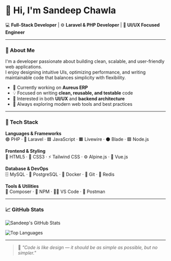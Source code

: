 # 👋 Hi, I'm Sandeep Chawla

💻 **Full-Stack Developer** | ⚙️ **Laravel & PHP Developer** | 🎨 **UI/UX Focused Engineer**

---

### 🚀 About Me

I'm a developer passionate about building clean, scalable, and user-friendly web applications.  
I enjoy designing intuitive UIs, optimizing performance, and writing maintainable code that balances simplicity with flexibility.

- 🔭 Currently working on **Aureus ERP**
- 💡 Focused on writing **clean, reusable, and testable** code
- 🎨 Interested in both **UI/UX** and **backend architecture**
- 🧩 Always exploring modern web tools and best practices

---

### 🧰 Tech Stack

**Languages & Frameworks**  
🟣 PHP · 🔴 Laravel · 🟦 JavaScript · 🟧 Livewire · ⚫ Blade · 🟩 Node.js  

**Frontend & Styling**  
🎨 HTML5 · 🎨 CSS3 · ⚡ Tailwind CSS · ⚙️ Alpine.js · 💠 Vue.js  

**Database & DevOps**  
🗄️ MySQL · 🧩 PostgreSQL · 🐳 Docker · 🔁 Git · 🚀 Redis  

**Tools & Utilities**  
🧰 Composer · 🧱 NPM · 🧑‍💻 VS Code · 🧭 Postman  

---

### 📈 GitHub Stats

![Sandeep's GitHub Stats](https://github-readme-stats.vercel.app/api?username=sandeep-chawla&show_icons=true&theme=tokyonight)

![Top Languages](https://github-readme-stats.vercel.app/api/top-langs/?username=sandeep-chawla&layout=compact&theme=tokyonight)

---

> 💬 _"Code is like design — it should be as simple as possible, but no simpler."_
